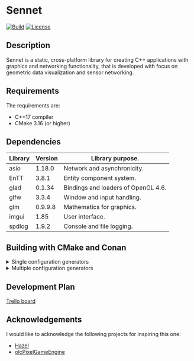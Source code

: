# Sennet 

[![Build](https://github.com/markvilar/Sennet/actions/workflows/build.yml/badge.svg)](https://github.com/markvilar/Sennet/actions/workflows/build.yml)
[![License](https://img.shields.io/badge/License-Apache_2.0-blue.svg)](https://opensource.org/licenses/Apache-2.0)

## Description
Sennet is a static, cross-platform library for creating C++ applications 
with graphics and networking functionality, that is developed with focus on 
geometric data visualization and sensor networking.

## Requirements
The requirements are:
- C++17 compiler
- CMake 3.16 (or higher)

## Dependencies

| **Library** | **Version**  | **Library purpose.**                |
|-------------|--------------|-------------------------------------|
| asio        | 1.18.0       | Network and asynchronicity.         |
| EnTT        | 3.8.1        | Entity component system.            |
| glad        | 0.1.34       | Bindings and loaders of OpenGL 4.6. |
| glfw        | 3.3.4        | Window and input handling.          |
| glm         | 0.9.9.8      | Mathematics for graphics.           |
| imgui       | 1.85         | User interface.                     |
| spdlog      | 1.9.2        | Console and file logging.           |

## Building with CMake and Conan

<details>
<summary>Single configuration generators</summary>

- Debug mode:
```
git clone https://gitub.com/markvilar/Sennet.git
cd Sennet
mkdir build && cd build
conan install .. -s build_type=Debug
cmake .. -G "Ninja" -DCMAKE_BUILD_TYPE=Debug
cmake --build .
```

- Realese mode:
```
git clone https://gitub.com/markvilar/Sennet.git
cd Sennet
mkdir build && cd build
conan install .. -s build_type=Release
cmake .. -G "Ninja" -DCMAKE_BUILD_TYPE=Realese
cmake --build .
```
</details>


<details>
<summary>Multiple configuration generators</summary>

```
git clone https://gitub.com/markvilar/Sennet.git
cd Sennet
mkdir build && cd build
conan install .. -s build_type=Release
conan install .. -s build_type=Debug
cmake .. -G "Ninja Multi-Config" -A x64
cmake --build . --config Release
```

</details>

## Development Plan

[Trello board](https://trello.com/b/iZZPB2t0/sennet)

## Acknowledgements
I would like to acknowledge the following projects for inspiring this one:
- [Hazel](https://github.com/TheCherno/Hazel)
- [olcPixelGameEngine](https://github.com/OneLoneCoder/olcPixelGameEngine)
